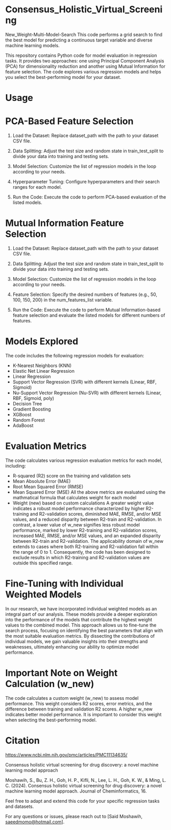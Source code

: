 # Consensus_Holistic_Virtual_Screening
New_Weight-Multi-Model-Search
This code performs a grid search to find the best model for predicting a continuous target variable and diverse machine learning models.

This repository contains Python code for model evaluation in regression tasks. It provides two approaches: one using Principal Component Analysis (PCA) for dimensionality reduction and another using Mutual Information for feature selection. The code explores various regression models and helps you select the best-performing model for your dataset.

# Usage
# PCA-Based Feature Selection
1. Load the Dataset: Replace dataset_path with the path to your dataset CSV file.

2. Data Splitting: Adjust the test size and random state in train_test_split to divide your data into training and testing sets.

3. Model Selection: Customize the list of regression models in the loop according to your needs.

4. Hyperparameter Tuning: Configure hyperparameters and their search ranges for each model.

5. Run the Code: Execute the code to perform PCA-based evaluation of the listed models.

# Mutual Information Feature Selection
1. Load the Dataset: Replace dataset_path with the path to your dataset CSV file.

2. Data Splitting: Adjust the test size and random state in train_test_split to divide your data into training and testing sets.

3. Model Selection: Customize the list of regression models in the loop according to your needs.

4. Feature Selection: Specify the desired numbers of features (e.g., 50, 100, 150, 200) in the num_features_list variable.

5. Run the Code: Execute the code to perform Mutual Information-based feature selection and evaluate the listed models for different numbers of features.

# Models Explored
The code includes the following regression models for evaluation:

* K-Nearest Neighbors (KNN)
* Elastic Net Linear Regression
* Linear Regression
* Support Vector Regression (SVR) with different kernels (Linear, RBF, Sigmoid)
* Nu-Support Vector Regression (Nu-SVR) with different kernels (Linear, RBF, Sigmoid, poly)
* Decision Tree
* Gradient Boosting
* XGBoost
* Random Forest
* AdaBoost
  
# Evaluation Metrics
The code calculates various regression evaluation metrics for each model, including:

* R-squared (R2) score on the training and validation sets
* Mean Absolute Error (MAE)
* Root Mean Squared Error (RMSE)
* Mean Squared Error (MSE) All the above metrics are evaluated using the mathmatical formula that calculates weight for each model
* Weight (new) based on custom calculations A greater weight value indicates a robust model performance characterized by higher R2-training and R2-validation scores, diminished MAE, RMSE, and/or MSE values, and a reduced disparity between R2-train and R2-validation. In contrast, a lower value of w_new signifies less robust model performance, marked by lower R2-training and R2-validation scores, increased MAE, RMSE, and/or MSE values, and an expanded disparity between R2-train and R2-validation. The applicability domain of w_new extends to cases where both R2-training and R2-validation fall within the range of 0 to 1. Consequently, the code has been designed to exclude results in which R2-training and R2-validation values are outside this specified range.
  
# Fine-Tuning with Individual Weighted Models
In our research, we have incorporated individual weighted models as an integral part of our analysis. These models provide a deeper exploration into the performance of the models that contribute the highest weight values to the combined model. This approach allows us to fine-tune the search process, focusing on identifying the best parameters that align with the most suitable evaluation metrics. By dissecting the contributions of individual models, we gain valuable insights into their strengths and weaknesses, ultimately enhancing our ability to optimize model performance.

# Important Note on Weight Calculation (w_new)
The code calculates a custom weight (w_new) to assess model performance. This weight considers R2 scores, error metrics, and the difference between training and validation R2 scores. A higher w_new indicates better model performance. It is important to consider this weight when selecting the best-performing model.
# Citation
https://www.ncbi.nlm.nih.gov/pmc/articles/PMC11134635/

Consensus holistic virtual screening for drug discovery: a novel machine learning model approach

Moshawih, S., Bu, Z. H., Goh, H. P., Kifli, N., Lee, L. H., Goh, K. W., & Ming, L. C. (2024). Consensus holistic virtual screening for drug discovery: a novel machine learning model approach. Journal of Cheminformatics, 16.

Feel free to adapt and extend this code for your specific regression tasks and datasets.

For any questions or issues, please reach out to [Said Moshawih, saeedmomo@hotmail.com].
